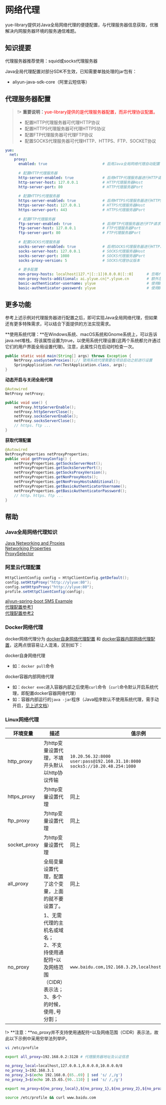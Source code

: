 # 网络代理
yue-library提供对Java全局网络代理的便捷配置，与代理服务器信息获取，优雅解决内网服务器环境的服务通信难题。

## 知识提要
代理服务器推荐使用：squid或socks代理服务器<br>

Java全局代理配置对部分SDK不生效，已知需要单独处理的jar包有：<br>
- aliyun-java-sdk-core（阿里云短信等）

## 代理服务器配置
> !> **重要说明：**<font color=red>yue-library提供的是代理服务器配置，而非代理协议配置。</font>
> - 配置HTTP代理服务器可代理HTTP协议
> - 配置HTTPS代理服务器可代理HTTPS协议
> - 配置FTP代理服务器可代理FTP协议
> - 配置SOCKS代理服务器可代理HTTP、HTTPS、FTP、SOCKET协议

```yml
yue:
  net:
    proxy:
      enabled: true                         # 启用Java全局网络代理自动配置（此项值为true，下面的配置才会生效）
	  
	  # 配置HTTP代理服务器
      http-server-enabled: true             # 启用HTTP代理服务器进行HTTP请求代理访问
      http-server-host: 127.0.0.1           # HTTP代理服务器Host
      http-server-port: 80                  # HTTP代理服务器Port
	  
	  # 配置HTTPS代理服务器
      https-server-enabled: true            # 启用HTTPS代理服务器进行HTTPS请求代理访问
      https-server-host: 127.0.0.1          # HTTPS代理服务器Host
      https-server-port: 443                # HTTPS代理服务器Port
	  
	  # 配置FTP代理服务器
      ftp-server-enabled: true              # 启用FTP代理服务器进行FTP请求代理访问
      ftp-server-host: 127.0.0.1            # FTP代理服务器Port
      ftp-server-port: 80                   # FTP代理服务器Port
	  
	  # 配置SOCKS代理服务器
      socks-server-enabled: true            # 启用SOCKS代理服务器进行HTTP、HTTPS、FTP、SOCKET请求代理访问
      socks-server-host: 127.0.0.1          # SOCKS代理服务器Host
      socks-server-port: 1080               # SOCKS代理服务器Port
      socks-proxy-version: 5                # SOCKS代理协议版本
	  
	  # 更多配置
      non-proxy-hosts: localhost|127.*|[::1]|0.0.0.0|[::0]      # 忽略代理地址，适用于发起HTTP、HTTPS、FTP、SOCKET请求时不进行代理访问（优先级高于其它配置）
      non-proxy-hosts-additional: ai.ylyue.cn|*.ylyue.cn        # 额外忽略地址（适用于不想覆盖默认值进行配置） 
      basic-authenticator-username: ylyue                       # 使用Basic认证方式，连接代理服务器的username
      basic-authenticator-password: ylyue                       # 使用Basic认证方式，连接代理服务器的password
```

## 更多功能
参考上述示例对代理服务器进行配置之后，即可实现Java全局网络代理，但如果还有更多特殊需求，可以结合下面提供的方法实现需求。

**使用系统代理：**在Windows系统、macOS系统和Gnome系统上，可以告诉java.net堆栈，将该属性设置为true，以使用系统代理设置(这两个系统都允许通过它们的用户界面全局设置代理)。注意，此属性只在启动时检查一次。
```java
public static void main(String[] args) throws Exception {
	NetProxy.useSystemProxies();// 使用系统代理需要在项目启动之前进行设置
	SpringApplication.run(TestApplication.class, args);
}
```

**动态开启与关闭全局代理**
```java
@Autowired
NetProxy netProxy;

public void use() {
	netProxy.httpServerEnable();
	netProxy.httpServerClose();
	netProxy.socksServerEnable();
	netProxy.socksServerClose();
	// https、ftp ...
}
```

**获取代理配置**
```java
@Autowired
NetProxyProperties netProxyProperties;
public void getProxyConfig() {
	netProxyProperties.getSocksServerHost();
	netProxyProperties.getSocksServerPort();
	netProxyProperties.getSocksProxyVersion();
	netProxyProperties.getNonProxyHosts();
	netProxyProperties.getNonProxyHostsAdditional();
	netProxyProperties.getBasicAuthenticatorUsername();
	netProxyProperties.getBasicAuthenticatorPassword();
	// http、https、ftp ...
}
```

## 帮助
### Java全局网络代理知识
[Java Networking and Proxies](https://docs.oracle.com/javase/8/docs/technotes/guides/net/proxies.html)<br>
[Networking Properties](https://docs.oracle.com/en/java/javase/11/docs/api/java.base/java/net/doc-files/net-properties.html)<br>
[ProxySelector](https://docs.oracle.com/en/java/javase/11/docs/api/java.base/java/net/ProxySelector.html)

### 阿里云代理配置
```java
HttpClientConfig config = HttpClientConfig.getDefault();
config.setHttpProxy("http://ylyue:80");
config.setHttpsProxy("http://ylyue:80");
profile.setHttpClientConfig(config);
```

[aliyun-spring-boot SMS Example](https://github.com/alibaba/aliyun-spring-boot/blob/master/aliyun-spring-boot-samples/aliyun-sms-spring-boot-sample/READMD-zh.md)<br>
[代理配置参考1](https://blog.csdn.net/luchenh/article/details/109246259)<br>
[代理配置参考2](https://segmentfault.com/a/1190000022663465)

### Docker网络代理
docker网络代理分为 [docker自身网络代理配置](https://docs.docker.com/config/daemon/systemd/) 和 [docker容器内部网络代理配置](https://docs.docker.com/network/proxy/)，这两点很容易让人混淆，区别如下：

docker自身网络代理
- 如：`docker pull`命令

docker容器内部网络代理
- 如：`docker exec`进入容器内部之后使用`curl`命令（`curl`命令默认开启系统代理，即配置docker容器网络代理）
- 如：容器内部运行的`java -jar`程序（Java程序默认不使用系统代理，需手动开启，[见上述文档](#更多功能)）

### Linux网络代理
|环境变量		|描述																												|值示例																					|
|--				|--																													|--																						|
|http_proxy		|为http变量设置代理，不填开头默认以http协议传输																		|`10.20.56.32:8000`<br>`user:pass@192.168.31.10:8080`<br>`socks5://10.20.48.254:1080`	|
|https_proxy	|为http变量设置代理																									|同上																					|
|ftp_proxy		|为http变量设置代理																									|同上																					|
|socket_proxy	|为http变量设置代理																									|同上																					|
|all_proxy		|全局变量设置代理，配置了这个变量，上面的就不要设置了。																|同上																					|
|no_proxy		|1、无需代理的主机名或域名；<br>2、不支持使用通配符`*`以及网络范围（CIDR）表示法；<br>3、多个的时候，使用`,`号分割；|`www.baidu.com,192.168.3.29,localhost,127.0.0.1,0.0.0.0`								|

!> **注意：**no_proxy并不支持使用通配符`*`以及网络范围（CIDR）表示法，故此以下示例中采用穷举法列举IP。
```bash
vi /etc/profile

export all_proxy=192.168.0.2:3128 # 代理服务器地址及认证信息

no_proxy_local=localhost,127.0.0.1,0.0.0.0,10.0.0.0/8
no_proxy_1=192.168.3.1
no_proxy_2=$(echo 192.168.0.{65..69} | sed 's/ /,/g')
no_proxy_3=$(echo 10.15.65.{90..110} | sed 's/ /,/g')

export no_proxy=${no_proxy_local},${no_proxy_1},${no_proxy_2},${no_proxy_3} # 不需要代理的IP

source /etc/profile && curl www.baidu.com
```